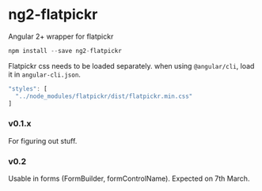 # ng2-flatpickr
Angular 2+ wrapper for flatpickr

```javascript
npm install --save ng2-flatpickr
```

Flatpickr css needs to be loaded separately. when using `@angular/cli`, load it in `angular-cli.json`.

```javascript
"styles": [
  "../node_modules/flatpickr/dist/flatpickr.min.css"
]
```

### v0.1.x
For figuring out stuff.

### v0.2
Usable in forms (FormBuilder, formControlName). Expected on 7th March.
